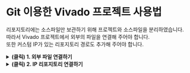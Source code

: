 # Git 이용한 Vivado 프로젝트 사용법
리포지토리에는 소스파일만 보관하기 위해 프로젝트와 소스파일을 분리하였습니다.  
따라서 Vivado 프로젝트에서 외부의 파일을 연결해 주어야 합니다.  
또한 커스텀 IP가 있는 리포지토리 경로도 추가해 주어야 합니다.  

<details>
<summary><b>(클릭) 1. 외부 파일 연결하기</b></summary>

#### 1-1. 원하는 비바도 프로젝트 생성 또는 이미 생성된 프로젝트 열기

#### 1-2. 비바도 왼쪽의 "Add Sources" 클릭
<img alt="Vivado Link File Tutorial Step 1" src = "/README_img/vivado_linkfile_tutorial_1.png" height="320"/>

#### 1-3. "Add or create design sources" 선택 후 "Next" 클릭
<img alt="Vivado Link File Tutorial Step 2" src = "/README_img/vivado_linkfile_tutorial_2.png" height="320"/>

#### 1-4. "Add Files" 클릭
<img alt="Vivado Link File Tutorial Step 3" src = "/README_img/vivado_linkfile_tutorial_3.png" height="320"/>

#### 1-5. 리포지토리 내의 소스 파일 선택 후 "OK" 클릭
Block Diagram의 경우에는 .bd 파일 선택 <br>
Verilog 파일의 경우에는 .v 파일 선택 <br><br>
<img alt="Vivado Link File Tutorial Step 4" src = "/README_img/vivado_linkfile_tutorial_4.png" height="320"/>

#### 1-6. "Copy sources into project" 체크 해제 후 "Finish" 클릭
**중요함: 해당 체크 박스를 해제해야만 리포지토리 내의 파일을 직접 사용함**<br><br>
<img alt="Vivado Link File Tutorial Step 5" src = "/README_img/vivado_linkfile_tutorial_5.png" height="320"/>

<br><br>
위 작업 후에 Vivado 프로젝트와 소스파일이 별도로 관리됩니다.

</details>

<details>
<summary><b>(클릭) 2. IP 리포지토리 연결하기</b></summary>

#### 2-1. 프로젝트 왼편의 "Settings" 클릭
<img alt="Vivado Link Repo Tutorial Step 5" src = "/README_img/vivado_linkrepo_tutorial_1.png" height="320"/>

#### 2-2. "Project Settings" -> "IP" 옆 ">" 클릭하여 목록 확장
<img alt="Vivado Link Repo Tutorial Step 5" src = "/README_img/vivado_linkrepo_tutorial_2.png" height="320"/>

#### 2-3. "Project Settings" -> "IP" -> "Repository" 클릭
<img alt="Vivado Link Repo Tutorial Step 5" src = "/README_img/vivado_linkrepo_tutorial_3.png" height="320"/>

#### 2-4. "IP Repositories" 밑 "+" 클릭
<img alt="Vivado Link Repo Tutorial Step 5" src = "/README_img/vivado_linkrepo_tutorial_4.png" height="320"/>

#### 2-5. Git 리포지토리 내부의 "ip_repo" 폴더 찾아서 선택 뒤 "Select" 클릭
<img alt="Vivado Link Repo Tutorial Step 5" src = "/README_img/vivado_linkrepo_tutorial_5.png" height="320"/>

#### 2-6. 리포지토리 추가 확인 후 "OK" 클릭
<img alt="Vivado Link Repo Tutorial Step 5" src = "/README_img/vivado_linkrepo_tutorial_6.png" height="320"/>

#### 2-7. 리포지토리 경로 확인 후 "OK" 클릭
<img alt="Vivado Link Repo Tutorial Step 5" src = "/README_img/vivado_linkrepo_tutorial_7.png" height="320"/>

위 작업 후에 Vivado 프로젝트에 IP 리포지토리 경로가 추가됩니다.

</details>